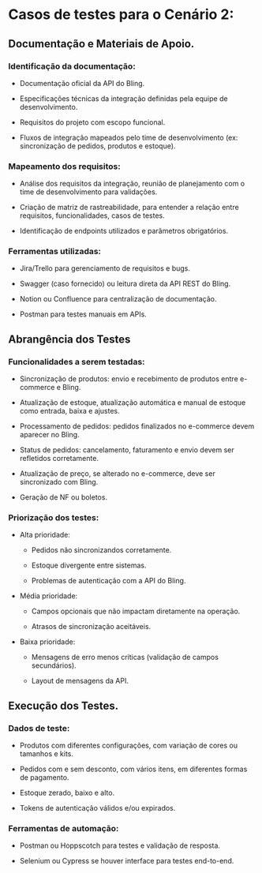 # Casos de testes para o Cenário 2:

## Documentação e Materiais de Apoio.

### Identificação da documentação:

- Documentação oficial da API do Bling.

- Especificações técnicas da integração definidas pela equipe de desenvolvimento.

- Requisitos do projeto com escopo funcional.

- Fluxos de integração mapeados pelo time de desenvolvimento (ex: sincronização de pedidos, produtos e estoque).

### Mapeamento dos requisitos:

- Análise dos requisitos da integração, reunião de planejamento com o time de desenvolvimento para validações.

- Criação de matriz de rastreabilidade, para entender a relação entre requisitos, funcionalidades, casos de testes.

- Identificação de endpoints utilizados e parâmetros obrigatórios.

### Ferramentas utilizadas:

- Jira/Trello para gerenciamento de requisitos e bugs.

- Swagger (caso fornecido) ou leitura direta da API REST do Bling.

- Notion ou Confluence para centralização de documentação.

- Postman para testes manuais em APIs.

## Abrangência dos Testes

### Funcionalidades a serem testadas:

- Sincronização de produtos: envio e recebimento de produtos entre e-commerce e Bling.

- Atualização de estoque, atualização automática e manual de estoque como entrada, baixa e ajustes.

- Processamento de pedidos: pedidos finalizados no e-commerce devem aparecer no Bling.

- Status de pedidos: cancelamento, faturamento e envio devem ser refletidos corretamente.

- Atualização de preço, se alterado no e-commerce, deve ser sincronizado com Bling.

- Geração de NF ou boletos.

### Priorização dos testes:

- Alta prioridade:

    - Pedidos não sincronizandos corretamente.

    - Estoque divergente entre sistemas.

    - Problemas de autenticação com a API do Bling.

- Média prioridade:

    - Campos opcionais que não impactam diretamente na operação.

    - Atrasos de sincronização aceitáveis.

- Baixa prioridade:

    - Mensagens de erro menos críticas (validação de campos secundários).

    - Layout de mensagens da API.

## Execução dos Testes.

### Dados de teste:

- Produtos com diferentes configurações, com variação de cores ou tamanhos e kits.

- Pedidos com e sem desconto, com vários itens, em diferentes formas de pagamento.

- Estoque zerado, baixo e alto.

- Tokens de autenticação válidos e/ou expirados.

### Ferramentas de automação:

- Postman ou Hoppscotch para testes e validação de resposta.

- Selenium ou Cypress se houver interface para testes end-to-end.